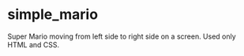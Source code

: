 # simple_mario
Super Mario moving from left side to right side on a screen. Used only HTML and CSS.
